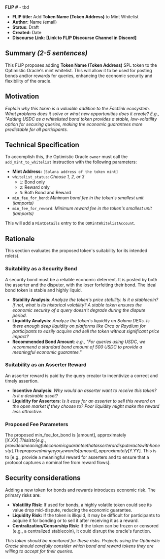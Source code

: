 **FLIP #** - tbd

- **FLIP title:** Add **Token Name (Token Address)** to Mint Whitelist
- **Author:** Name (email)
- **Status:** Draft
- **Created:** Date
- **Discourse Link:** **[Link to FLIP Discourse Channel in Discord]**

## Summary _(2-5 sentences)_

This FLIP proposes adding **Token Name (Token Address)** SPL token to the Optimistic Oracle's mint whitelist. This will allow it to be used for posting bonds and/or rewards for queries, enhancing the economic security and flexibility of the oracle.

## Motivation

_Explain why this token is a valuable addition to the Factlink ecosystem. What problems does it solve or what new opportunities does it create? E.g., "Adding USDC as a whitelisted bond token provides a stable, low-volatility option for securing queries, making the economic guarantees more predictable for all participants._

## Technical Specification

To accomplish this, the Optimistic Oracle `owner` must call the `add_mint_to_whitelist` instruction with the following parameters:

- **Mint Address:** `[Solana address of the token mint]`
- `whitelist_status`: _Choose 1, 2, or 3_
  - `1`: Bond only
  - `2`: Reward only
  - `3`: Both Bond and Reward
- `min_fee_for_bond`: _Minimum bond fee in the token's smallest unit (lamports)_
- `min_fee_for_reward`: _Minimum reward fee in the token's smallest unit (lamports)_

This will add a `MintDetails` entry to the `OOMintWhitelistAccount`.

## Rationale

This section evaluates the proposed token's suitability for its intended role(s).

### Suitability as a Security Bond

A security bond must be a reliable economic deterrent. It is posted by both the asserter and the disputer, with the loser forfeiting their bond. The ideal bond token is stable and highly liquid.

- **Stability Analysis**: _Analyze the token's price stability. Is it a stablecoin? If not, what is its historical volatility? A stable token ensures the economic security of a query doesn't degrade during the dispute period._
- **Liquidity Analysis**: _Analyze the token's liquidity on Solana DEXs. Is there enough deep liquidity on platforms like Orca or Raydium for participants to easily acquire and sell the token without significant price impact?_
- **Recommended Bond Amount**: _e.g., "For queries using USDC, we recommend a standard bond amount of 500 USDC to provide a meaningful economic guarantee."_

### Suitability as an Asserter Reward

An asserter reward is paid by the query creator to incentivize a correct and timely assertion.

- **Incentive Analysis**: _Why would an asserter want to receive this token? Is it a desirable asset?_
- **Liquidity for Asserters**: _Is it easy for an asserter to sell this reward on the open market if they choose to? Poor liquidity might make the reward less attractive._

### Proposed Fee Parameters

The proposed min_fee_for_bond is [amount], approximately [$X.XX]. This is to [e.g., provide a meaningful economic guarantee that asserter or disputer acts with honesty].
The proposed min_fee_for_reward is [amount], approximately [$Y.YY]. This is to [e.g., provide a meaningful reward for asserters and to ensure that a protocol captures a nominal fee from reward flows].

## Security considerations

Adding a new token for bonds and rewards introduces economic risk. The primary risks are:

- **Volatility Risk:** If used for bonds, a highly volatile token could see its value drop mid-dispute, reducing the economic guarantee.
- **Liquidity Risk:** If the token is illiquid, it may be difficult for participants to acquire it for bonding or to sell it after receiving it as a reward.
- **Centralization/Censorship Risk:** If the token can be frozen or censored (e.g., a centralized stablecoin), it could disrupt the oracle's function.

_This token should be monitored for these risks. Projects using the Optimistic Oracle should carefully consider which bond and reward tokens they are willing to accept for their queries._
